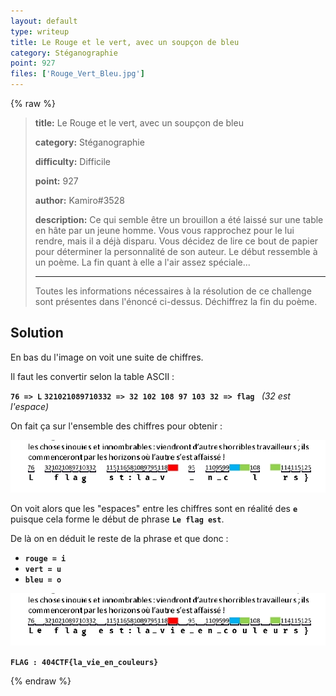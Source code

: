```yaml
---
layout: default
type: writeup
title: Le Rouge et le vert, avec un soupçon de bleu
category: Stéganographie
point: 927
files: ['Rouge_Vert_Bleu.jpg']
---
```


{% raw %}
> **title:** Le Rouge et le vert, avec un soupçon de bleu
>
> **category:** Stéganographie
>
> **difficulty:** Difficile
>
> **point:** 927
>
> **author:** Kamiro#3528
>
> **description:**
> Ce qui semble être un brouillon a été laissé sur une table en hâte par un jeune homme. Vous vous rapprochez pour le lui rendre, mais il a déjà disparu. Vous décidez de lire ce bout de papier pour déterminer la personnalité de son auteur. Le début ressemble à un poème. La fin quant à elle a l'air assez spéciale...
> 
> ***
> 
> Toutes les informations nécessaires à la résolution de ce challenge sont présentes dans l'énoncé ci-dessus. Déchiffrez la fin du poème.

## Solution

En bas du l'image on voit une suite de chiffres.

Il faut les convertir selon la table ASCII :

**`76 => L`**
**`321021089710332 => 32 102 108 97 103 32 => flag `** *(32 est l'espace)*

On fait ça sur l'ensemble des chiffres pour obtenir :

![Chiffres convertis en caractères - étape 1](./images/step1.png)

On voit alors que les "espaces" entre les chiffres sont en réalité des **`e`** puisque cela forme le début de phrase **`Le flag est`**.

De là on en déduit le reste de la phrase et que donc :
- **`rouge = i`**
- **`vert = u`**
- **`bleu = o`**

![Chiffres convertis en caractères - étape 2](./images/step2.png)

**`FLAG : 404CTF{la_vie_en_couleurs}`**

{% endraw %}